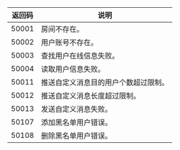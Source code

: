 |返回码|说明|
|-|-|
| 50001 | 房间不存在。 |
| 50002 | 用户账号不存在。 |
| 50003 | 查找用户在线信息失败。 |
| 50004 | 读取用户信息失败。 |
| 50011 | 推送自定义消息目的用户个数超过限制。 |
| 50012 | 推送自定义消息长度超过限制。 |
| 50013 | 发送自定义消息失败。 |
| 50107 | 添加黑名单用户错误。 |
| 50108 | 删除黑名单用户错误。|
